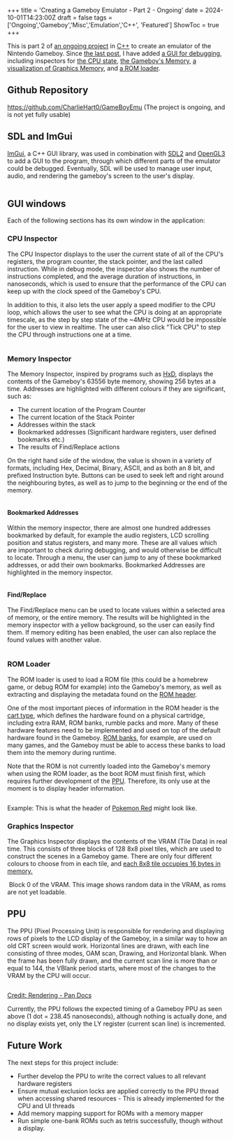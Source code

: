 +++
title = 'Creating a Gameboy Emulator - Part 2 - Ongoing'
date = 2024-10-01T14:23:00Z
draft = false
tags = ['Ongoing','Gameboy','Misc','Emulation','C++', 'Featured']
ShowToc = true
+++

This is part 2 of [an ongoing project](https://charliehart.dev/tags/emulation/) in [C++](https://charliehart.dev/tags/c++) to create an emulator of the Nintendo Gameboy. Since [the last post](https://charliehart.dev/misc/gameboy-emulator-en/), I have added [a GUI for debugging](https://charliehart.dev/misc/gameboy-emulator-part2-en/#sdl-and-imgui), including inspectors for [the CPU state](https://charliehart.dev/misc/gameboy-emulator-part2-en/#cpu-inspector), [the Gameboy's Memory](https://charliehart.dev/misc/gameboy-emulator-part2-en/#memory-inspector), [a visualization of Graphics Memory](https://charliehart.dev/misc/gameboy-emulator-part2-en/#graphics-inspector), and [a ROM loader](https://charliehart.dev/misc/gameboy-emulator-part2-en/#rom-loader).

## Github Repository

https://github.com/CharlieHart0/GameBoyEmu
(The project is ongoing, and is not yet fully usable)

## SDL and ImGui

[ImGui](https://github.com/ocornut/imgui), a C++ GUI library, was used in combination with [SDL2](https://www.libsdl.org/) and [OpenGL3](https://www.opengl.org/) to add a GUI to the program, through which different parts of the emulator could be debugged. Eventually, SDL will be used to manage user input, audio, and rendering the gameboy's screen to the user's display. 

<img title="" src="https://i.imgur.com/un18AY8.png" alt="">

## GUI windows

Each of the following sections has its own window in the application:

### CPU Inspector

The CPU Inspector displays to the user the current state of all of the CPU's registers, the program counter, the stack pointer, and the last called instruction. While in debug mode, the inspector also shows the number of instructions completed, and the average duration of instructions, in nanoseconds, which is used to ensure that the performance of the CPU can keep up with the clock speed of the Gameboy's CPU.

 In addition to this, it also lets the user apply a speed modifier to the CPU loop, which allows the user to see what the CPU is doing at an appropriate timescale, as the step by step state of the ~4MHz CPU would be impossible for the user to view in realtime. The user can also click "Tick CPU" to step the CPU through instructions one at a time.

<img title="" src="https://i.imgur.com/4hioobZ.png" alt="">

### Memory Inspector

The Memory Inspector, inspired by programs such as [HxD](https://mh-nexus.de/en/hxd/), displays the contents of the Gameboy's 63556 byte memory, showing 256 bytes at a time. Addresses are highlighted with different colours if they are significant, such as:

- The current location of the Program Counter
- The current location of the Stack Pointer
- Addresses within the stack
- Bookmarked addresses (Significant hardware registers, user defined bookmarks etc.)
- The results of Find/Replace actions

On the right hand side of the window, the value is shown in a variety of formats, including Hex, Decimal, Binary, ASCII, and as both an 8 bit, and prefixed Instruction byte. Buttons can be used to seek left and right around the neighbouring bytes, as well as to jump to the beginning or the end of the memory.

<img title="" src="https://i.imgur.com/aN2cWiD.png" alt="">

#### Bookmarked Addresses

Within the memory inspector, there are almost one hundred addresses bookmarked by default, for example the audio registers, LCD scrolling position and status registers, and many more. These are all values which are important to check during debugging, and would otherwise be difficult to locate. Through a menu, the user can jump to any of these bookmarked addresses, or add their own bookmarks. Bookmarked Addresses are highlighted in the memory inspector.

<img title="" src="https://i.imgur.com/IjqY2WQ.png" alt="">

#### Find/Replace

The Find/Replace menu can be used to locate values within a selected area of memory, or the entire memory. The results will be highlighted in the memory inspector with a yellow background, so the user can easily find them. If memory editing has been enabled, the user can also replace the found values with another value.

<img title="" src="https://i.imgur.com/mAFiRbJ.png" alt="">

### ROM Loader

The ROM loader is used to load a ROM file (this could be a homebrew game, or debug ROM for example) into the Gameboy's memory, as well as extracting and displaying the metadata found on the [ROM header](https://gbdev.io/pandocs/The_Cartridge_Header.html).

One of the most important pieces of information in the ROM header is the [cart type](https://gbdev.io/pandocs/The_Cartridge_Header.html#0147--cartridge-type), which defines the hardware found on a physical cartridge, including extra RAM, ROM banks, rumble packs and more. Many of these hardware features need to be implemented and used on top of the default hardware found in the Gameboy. [ROM banks](https://gbdev.io/pandocs/MBCs.html#mbcs), for example, are used on many games, and the Gameboy must be able to access these banks to load them into the memory during runtime. 

Note that the ROM is not currently loaded into the Gameboy's memory when using the ROM loader, as the boot ROM must finish first, which requires further development of the [PPU](https://charliehart.dev/misc/gameboy-emulator-part2-en/#ppu). Therefore, its only use at the moment is to display header information.

<img title="" src="https://i.imgur.com/IhShysn.png" alt="">

Example: This is what the header of [Pokemon Red](https://en.wikipedia.org/wiki/Pok%C3%A9mon_Red,_Blue,_and_Yellow) might look like.

### Graphics Inspector

The Graphics Inspector displays the contents of the VRAM (Tile Data) in real time. This consists of three blocks of 128 8x8 pixel tiles, which are used to construct the scenes in a Gameboy game. There are only four different colours to choose from in each tile, and [each 8x8 tile occupies 16 bytes in memory.](https://gbdev.io/pandocs/Tile_Data.html)

<img title="" src="https://i.imgur.com/JTWrQcM.png" alt=""> Block 0 of the VRAM. This image shows random data in the VRAM, as roms are not yet loadable.

## PPU

The PPU (Pixel Processing Unit) is responsible for rendering and displaying rows of pixels to the LCD display of the Gameboy, in a similar way to how an old CRT screen would work. Horizontal lines are drawn, with each line consisting of three modes, OAM scan, Drawing, and Horizontal blank. When the frame has been fully drawn, and the current scan line is more than or equal to 144, the VBlank period starts, where most of the changes to the VRAM by the CPU will occur.

<img title="" src="https://i.imgur.com/3n1505i.png" alt="">

[Credit: Rendering - Pan Docs](https://gbdev.io/pandocs/Rendering.html#ppu-modes)

Currently, the PPU follows the expected timing of a Gameboy PPU as seen above (1 dot = 238.45 nanoseconds), although nothing is actually done, and no display exists yet, only the LY register (current scan line) is incremented.

## Future Work

The next steps for this project include:

- Further develop the PPU to write the correct values to all relevant hardware registers
- Ensure mutual exclusion locks are applied correctly to the PPU thread when accessing shared resources - This is already implemented for the CPU and UI threads
- Add memory mapping support for ROMs with a memory mapper
- Run simple one-bank ROMs such as tetris successfully, though without a display.
